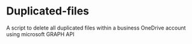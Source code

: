 # Duplicated-files
 A script to delete all duplicated files within a business OneDrive account using microsoft GRAPH API
